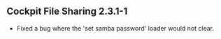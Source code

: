 ## Cockpit File Sharing 2.3.1-1

* Fixed a bug where the 'set samba password' loader would not clear.